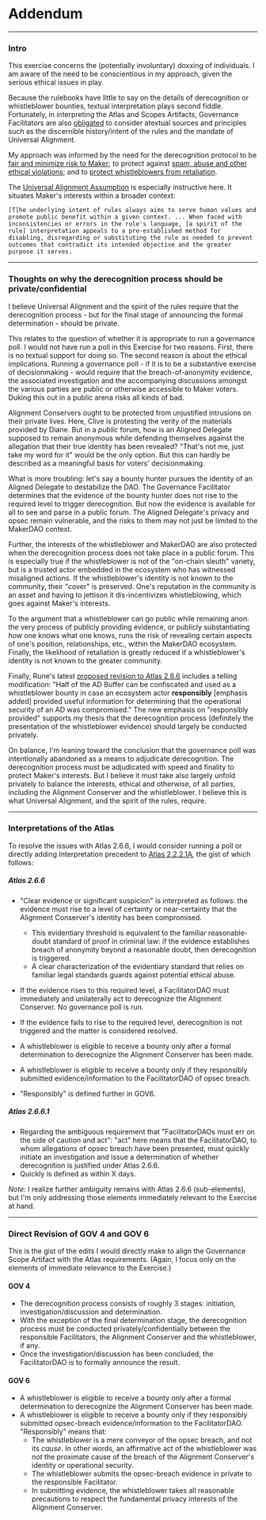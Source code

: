 # Addendum

---

### Intro

This exercise concerns the (potentially involuntary) doxxing of individuals. I am aware of the need to be conscientious in my approach, given the serious ethical issues in play. 

Because the rulebooks have little to say on the details of derecognition or whistleblower bounties, textual interpretation plays second fiddle. Fortunately, in interpreting the Atlas and Scopes Artifacts, Governance Facilitators are also [obligated](https://mips.makerdao.com/mips/details/MIP101#2-4-2-alignment-conservers-eligibility-requirements) to consider atextual sources and principles such as the discernible history/intent of the rules and the mandate of Universal Alignment. 

My approach was informed by the need for the derecognition protocol to be [fair and minimize risk to Maker](https://mips.makerdao.com/mips/details/MIP101#2-4-4); to protect against [spam, abuse and other ethical violations](https://forum.makerdao.com/t/mip102c2-sp2-mip-amendment-subproposals/20016/19#h-1011-constitutional-boundaries-of-the-arbitration-scope-framework-67); and to [protect whistleblowers from retaliation](https://forum.makerdao.com/t/mip102c2-sp2-mip-amendment-subproposals/20016/19#h-1011-constitutional-boundaries-of-the-arbitration-scope-framework-67). 

The [Universal Alignment Assumption](https://mips.makerdao.com/mips/details/MIP101#letter-of-the-rule-vs-spirit-of-the-rule) is especially instructive here. It situates Maker's interests within a broader context: 

```
[T]he underlying intent of rules always aims to serve human values and promote public benefit within a given context. ... When faced with inconsistencies or errors in the rule's language, [a spirit of the rule] interpretation appeals to a pre-established method for disabling, disregarding or substituting the rule as needed to prevent outcomes that contradict its intended objective and the greater purpose it serves.
```

---

### Thoughts on why the derecognition process should be private/confidential

I believe Universal Alignment and the spirit of the rules require that the derecognition process - but for the final stage of announcing the formal determination - should be private. 

This relates to the question of whether it is appropriate to run a governance poll. I would not have run a poll in this Exercise for two reasons. First, there is no textual support for doing so. The second reason is about the ethical implications. Running a governance poll - if it is to be a substantive exercise of decisionmaking - would require that the breach-of-anonymity evidence, the associated investigation and the accompanying discussions amongst the various parties are public or otherwise accessible to Maker voters. Duking this out in a public arena risks all kinds of bad. 

Alignment Conservers ought to be protected from unjustified intrusions on their private lives. Here, Clive is protesting the verity of the materials provided by Diane. But in a *public* forum, how is an Aligned Delegate supposed to remain anonymous while defending themselves against the allegation that their true identity has been revealed? "That's not me, just take my word for it" would be the only option. But this can hardly be described as a meaningful basis for voters' decisionmaking. 

What is more troubling: let's say a bounty hunter pursues the identity of an Aligned Delegate to destabilize the DAO. The Governance Facilitator determines that the evidence of the bounty hunter does not rise to the required level to trigger derecognition. But now the evidence is available for all to see and parse in a public forum. The Aligned Delegate's privacy and opsec remain vulnerable, and the risks to them may not just be limited to the MakerDAO context.   

Further, the interests of the whistleblower and MakerDAO are also protected when the derecognition process does not take place in a public forum. This is especially true if the whistleblower is not of the "on-chain sleuth" variety, but is a trusted actor embedded in the ecosystem who has witnessed misaligned actions. If the whistleblower's identity is not known to the community, their "cover" is preserved. One's reputation in the community is an asset and having to jettison it dis-incentivizes whistleblowing, which goes against Maker's interests. 

To the argument that a whistleblower can go public while remaining anon: the very process of publicly providing evidence, or publicly substantiating *how* one knows what one knows, runs the risk of revealing certain aspects of one's position, relationships, etc., within the MakerDAO ecosystem. Finally, the likelihood of retaliation is greatly reduced if a whistleblower's identity is not known to the greater community. 

Finally, Rune's latest [proposed revision to Atlas 2.6.6](http://forum.makerdao.com/t/mip102c2-sp13-mip-amendment-subproposal/21305/3) includes a telling modification: "Half of the AD Buffer can be confiscated and used as a whistleblower bounty in case an ecosystem actor **responsibly** [emphasis added] provided useful information for determining that the operational security of an AD was compromised." The new emphasis on "responsibly provided" supports my thesis that the derecognition process (definitely the presentation of the whistleblower evidence) should largely be conducted privately. 

On balance, I'm leaning toward the conclusion that the governance poll was intentionally abandoned as a means to adjudicate derecognition. The derecognition process must be adjudicated with speed and finality to protect Maker's interests. But I believe it must take also largely unfold privately to balance the interests, ethical and otherwise, of all parties, including the Alignment Conserver and the whistleblower. I believe this is what Universal Alignment, and the spirit of the rules, require. 

---

### Interpretations of the Atlas

To resolve the issues with Atlas 2.6.6, I would consider running a poll or directly adding Interpretation precedent to [Atlas 2.2.2.1A](https://mips.makerdao.com/mips/details/MIP113#2-2-2-1a), the gist of which follows:

##### Atlas 2.6.6

- "Clear evidence or significant suspicion" is interpreted as follows: the evidence must rise to a level of certainty or near-certainty that the Alignment Conserver's identity has been compromised. 
  - This evidentiary threshold is equivalent to the familiar reasonable-doubt standard of proof in criminal law: if the evidence establishes breach of anonymity beyond a reasonable doubt, then derecognition is triggered. 
  - A clear characterization of the evidentiary standard that relies on familiar legal standards guards against potential ethical abuse. 

- If the evidence rises to this required level, a FacilitatorDAO must immediately and unilaterally act to derecognize the Alignment Conserver. No governance poll is run. 
- If the evidence fails to rise to the required level, derecognition is not triggered and the matter is considered resolved.
- A whistleblower is eligible to receive a bounty only after a formal determination to derecognize the Alignment Conserver has been made. 
- A whistleblower is eligible to receive a bounty only if they responsibly submitted evidence/information to the FacilitatorDAO of opsec breach.
- "Responsibly" is defined further in GOV6. 

##### Atlas 2.6.6.1

- Regarding the ambiguous requirement that "FacilitatorDAOs must err on the side of caution and act": "act" here means that the FacilitatorDAO, to whom allegations of opsec breach have been presented, must quickly initiate an investigation and issue a determination of whether derecognition is justified under Atlas 2.6.6. 
- Quickly is defined as within X days. 

*Note:* I realize further ambiguity remains with Atlas 2.6.6 (sub-elements), but I'm only addressing those elements immediately relevant to the Exercise at hand. 

---

### Direct Revision of GOV 4 and GOV 6

This is the gist of the edits I would directly make to align the Governance Scope Artifact with the Atlas requirements. (Again, I focus only on the elements of immediate relevance to the Exercise.)

#### GOV 4

- The derecognition process consists of roughly 3 stages: initiation, investigation/discussion and determination. 
- With the exception of the final determination stage, the derecognition process must be conducted privately/confidentially between the responsible Facilitators, the Alignment Conserver and the whistleblower, if any. 
- Once the investigation/discussion has been concluded, the FacilitatorDAO is to formally announce the result. 

#### GOV 6

- A whistleblower is eligible to receive a bounty only after a formal determination to derecognize the Alignment Conserver has been made. 
- A whistleblower is eligible to receive a bounty only if they responsibly submitted opsec-breach evidence/information to the FacilitatorDAO. "Responsibly" means that:
  - The whistleblower is a mere conveyor of the opsec breach, and not its *cause*. In other words, an affirmative act of the whistleblower was *not* the proximate cause of the breach of the Alignment Conserver's identity or operational security.
  - The whistleblower submits the opsec-breach evidence in private to the responsible Facilitator.
  - In submitting evidence, the whistleblower takes all reasonable precautions to respect the fundamental privacy interests of the Alignment Conserver. 
